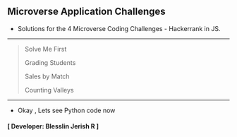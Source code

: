 ## Microverse Application Challenges
- Solutions for the 4 Microverse Coding Challenges - Hackerrank in JS.
---
> Solve Me First
>
> Grading Students
>
> Sales by Match
>
> Counting Valleys
---

- Okay , Lets see Python code now
#### [ Developer: Blesslin Jerish R ]
